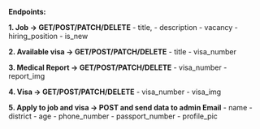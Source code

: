 **Endpoints:**

**1. Job -> GET/POST/PATCH/DELETE**
    - title,
    - description
    - vacancy
    - hiring_position
    - is_new

**2. Available visa -> GET/POST/PATCH/DELETE**
     - title
     - visa_number

**3. Medical Report -> GET/POST/PATCH/DELETE**
     - visa_number
     - report_img
  
**4. Visa -> GET/POST/PATCH/DELETE**
     - visa_number
     - visa_img
  
**5. Apply to job and visa -> POST and send data to admin Email**
      - name
      - district
      - age
      - phone_number
      - passport_number
      - profile_pic
